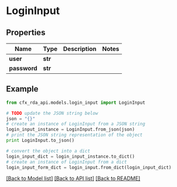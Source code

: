 # LoginInput


## Properties
Name | Type | Description | Notes
------------ | ------------- | ------------- | -------------
**user** | **str** |  | 
**password** | **str** |  | 

## Example

```python
from cfx_rda_api.models.login_input import LoginInput

# TODO update the JSON string below
json = "{}"
# create an instance of LoginInput from a JSON string
login_input_instance = LoginInput.from_json(json)
# print the JSON string representation of the object
print LoginInput.to_json()

# convert the object into a dict
login_input_dict = login_input_instance.to_dict()
# create an instance of LoginInput from a dict
login_input_form_dict = login_input.from_dict(login_input_dict)
```
[[Back to Model list]](../README.md#documentation-for-models) [[Back to API list]](../README.md#documentation-for-api-endpoints) [[Back to README]](../README.md)


